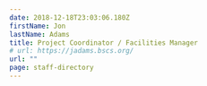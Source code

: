 ```yaml
---
date: 2018-12-18T23:03:06.180Z
firstName: Jon
lastName: Adams
title: Project Coordinator / Facilities Manager
# url: https://jadams.bscs.org/
url: ""
page: staff-directory
---
```

